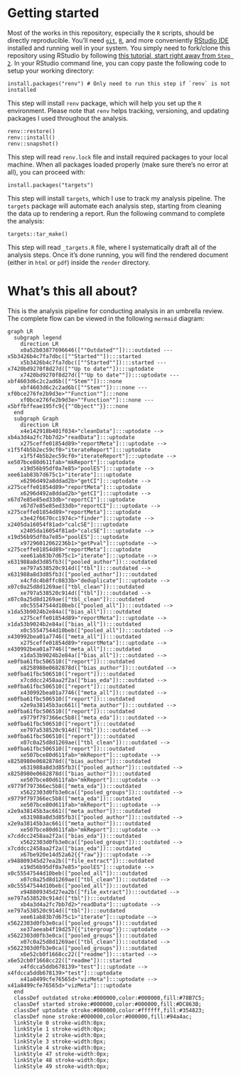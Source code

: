 
# Getting started

Most of the works in this repository, especially the `R` scripts, should
be directly reproducible. You’ll need
[`git`](https://git-scm.com/downloads),
[`R`](https://www.r-project.org/), and more conveniently [RStudio
IDE](https://posit.co/downloads/) installed and running well in your
system. You simply need to fork/clone this repository using RStudio by
following [this tutorial, start right away from
`Step 2`](https://book.cds101.com/using-rstudio-server-to-clone-a-github-repo-as-a-new-project.html#step---2).
In your RStudio command line, you can copy paste the following code to
setup your working directory:

    install.packages("renv") # Only need to run this step if `renv` is not installed

This step will install `renv` package, which will help you set up the
`R` environment. Please note that `renv` helps tracking, versioning, and
updating packages I used throughout the analysis.

    renv::restore()
    renv::install()
    renv::snapshot()

This step will read `renv.lock` file and install required packages to
your local machine. When all packages loaded properly (make sure there’s
no error at all), you can proceed with:

    install.packages("targets")

This step will install `targets`, which I use to track my analysis
pipeline. The `targets` package will automate each analysis step,
starting from cleaning the data up to rendering a report. Run the
following command to complete the analysis:

    targets::tar_make()

This step will read `_targets.R` file, where I systematically draft all
of the analysis steps. Once it’s done running, you will find the
rendered document (either in `html` or `pdf`) inside the `render`
directory.

# What’s this all about?

This is the analysis pipeline for conducting analysis in an umbrella
review. The complete flow can be viewed in the following `mermaid`
diagram:

``` mermaid
graph LR
  subgraph legend
    direction LR
    x0a52b03877696646([""Outdated""]):::outdated --- x5b3426b4c7fa7dbc([""Started""]):::started
    x5b3426b4c7fa7dbc([""Started""]):::started --- x7420bd9270f8d27d([""Up to date""]):::uptodate
    x7420bd9270f8d27d([""Up to date""]):::uptodate --- xbf4603d6c2c2ad6b([""Stem""]):::none
    xbf4603d6c2c2ad6b([""Stem""]):::none --- xf0bce276fe2b9d3e>""Function""]:::none
    xf0bce276fe2b9d3e>""Function""]:::none --- x5bffbffeae195fc9{{""Object""}}:::none
  end
  subgraph Graph
    direction LR
    x4e142918b401f034>"cleanData"]:::uptodate --> xb4a3d4a2fc7bb7d2>"readData"]:::uptodate
    x275ceffe01854d89>"reportMeta"]:::uptodate --> x1f5f4b5b2ec59cf0>"iterateReport"]:::uptodate
    x1f5f4b5b2ec59cf0>"iterateReport"]:::uptodate --> xe507bce80d611fab>"mkReport"]:::uptodate
    x19d56b95df0a7e85>"poolES"]:::uptodate --> xee61ab83b7d675c1>"iterate"]:::uptodate
    x6296d492a8ddad2b>"getCI"]:::uptodate --> x275ceffe01854d89>"reportMeta"]:::uptodate
    x6296d492a8ddad2b>"getCI"]:::uptodate --> x67d7e85e85ed33db>"reportCI"]:::uptodate
    x67d7e85e85ed33db>"reportCI"]:::uptodate --> x275ceffe01854d89>"reportMeta"]:::uptodate
    x3e42f6670cc1974c>"finder"]:::uptodate --> x2405da16054f81ad>"calcSE"]:::uptodate
    x2405da16054f81ad>"calcSE"]:::uptodate --> x19d56b95df0a7e85>"poolES"]:::uptodate
    x97296012062236b1>"getPval"]:::uptodate --> x275ceffe01854d89>"reportMeta"]:::uptodate
    xee61ab83b7d675c1>"iterate"]:::uptodate --> x631988a8d3d85fb3(["pooled_author"]):::outdated
    xe797a538520c914d(["tbl"]):::outdated --> x631988a8d3d85fb3(["pooled_author"]):::outdated
    x4cfdc4b8ffc0833b>"deduplicate"]:::uptodate --> x07c0a25d8d1269ae(["tbl_clean"]):::outdated
    xe797a538520c914d(["tbl"]):::outdated --> x07c0a25d8d1269ae(["tbl_clean"]):::outdated
    x0c55547544d10beb(["pooled_all"]):::outdated --> x1da53b9024b2e84a(["bias_all"]):::outdated
    x275ceffe01854d89>"reportMeta"]:::uptodate --> x1da53b9024b2e84a(["bias_all"]):::outdated
    x0c55547544d10beb(["pooled_all"]):::outdated --> x430992bea01a7746(["meta_all"]):::outdated
    x275ceffe01854d89>"reportMeta"]:::uptodate --> x430992bea01a7746(["meta_all"]):::outdated
    x1da53b9024b2e84a(["bias_all"]):::outdated --> xe0fba61fbc506510(["report"]):::outdated
    x8258980e0682878d(["bias_author"]):::outdated --> xe0fba61fbc506510(["report"]):::outdated
    x7cddcc2458aa2f2a(["bias_eda"]):::outdated --> xe0fba61fbc506510(["report"]):::outdated
    x430992bea01a7746(["meta_all"]):::outdated --> xe0fba61fbc506510(["report"]):::outdated
    x2e9a38145b3ac661(["meta_author"]):::outdated --> xe0fba61fbc506510(["report"]):::outdated
    x9779f797366ec5b8(["meta_eda"]):::outdated --> xe0fba61fbc506510(["report"]):::outdated
    xe797a538520c914d(["tbl"]):::outdated --> xe0fba61fbc506510(["report"]):::outdated
    x07c0a25d8d1269ae(["tbl_clean"]):::outdated --> xe0fba61fbc506510(["report"]):::outdated
    xe507bce80d611fab>"mkReport"]:::uptodate --> x8258980e0682878d(["bias_author"]):::outdated
    x631988a8d3d85fb3(["pooled_author"]):::outdated --> x8258980e0682878d(["bias_author"]):::outdated
    xe507bce80d611fab>"mkReport"]:::uptodate --> x9779f797366ec5b8(["meta_eda"]):::outdated
    x5622303d0fb3e0ca(["pooled_groups"]):::outdated --> x9779f797366ec5b8(["meta_eda"]):::outdated
    xe507bce80d611fab>"mkReport"]:::uptodate --> x2e9a38145b3ac661(["meta_author"]):::outdated
    x631988a8d3d85fb3(["pooled_author"]):::outdated --> x2e9a38145b3ac661(["meta_author"]):::outdated
    xe507bce80d611fab>"mkReport"]:::uptodate --> x7cddcc2458aa2f2a(["bias_eda"]):::outdated
    x5622303d0fb3e0ca(["pooled_groups"]):::outdated --> x7cddcc2458aa2f2a(["bias_eda"]):::outdated
    x67be920e14d52a62{{"raw"}}:::uptodate --> x948809345d27ea2b(["file_extract"]):::outdated
    x19d56b95df0a7e85>"poolES"]:::uptodate --> x0c55547544d10beb(["pooled_all"]):::outdated
    x07c0a25d8d1269ae(["tbl_clean"]):::outdated --> x0c55547544d10beb(["pooled_all"]):::outdated
    x948809345d27ea2b(["file_extract"]):::outdated --> xe797a538520c914d(["tbl"]):::outdated
    xb4a3d4a2fc7bb7d2>"readData"]:::uptodate --> xe797a538520c914d(["tbl"]):::outdated
    xee61ab83b7d675c1>"iterate"]:::uptodate --> x5622303d0fb3e0ca(["pooled_groups"]):::outdated
    xe37aeeab4f19d257{{"itergroup"}}:::uptodate --> x5622303d0fb3e0ca(["pooled_groups"]):::outdated
    x07c0a25d8d1269ae(["tbl_clean"]):::outdated --> x5622303d0fb3e0ca(["pooled_groups"]):::outdated
    x6e52cb0f1668cc22(["readme"]):::started --> x6e52cb0f1668cc22(["readme"]):::started
    x4fdcca5ddb678139>"test"]:::uptodate --> x4fdcca5ddb678139>"test"]:::uptodate
    x41a8499cfe76565d>"vizMeta"]:::uptodate --> x41a8499cfe76565d>"vizMeta"]:::uptodate
  end
  classDef outdated stroke:#000000,color:#000000,fill:#78B7C5;
  classDef started stroke:#000000,color:#000000,fill:#DC863B;
  classDef uptodate stroke:#000000,color:#ffffff,fill:#354823;
  classDef none stroke:#000000,color:#000000,fill:#94a4ac;
  linkStyle 0 stroke-width:0px;
  linkStyle 1 stroke-width:0px;
  linkStyle 2 stroke-width:0px;
  linkStyle 3 stroke-width:0px;
  linkStyle 4 stroke-width:0px;
  linkStyle 47 stroke-width:0px;
  linkStyle 48 stroke-width:0px;
  linkStyle 49 stroke-width:0px;
```
